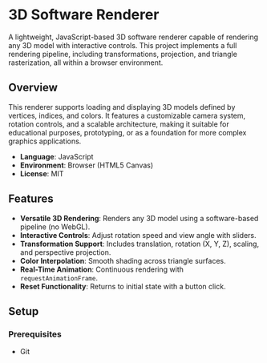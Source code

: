 # 3D Software Renderer

A lightweight, JavaScript-based 3D software renderer capable of rendering any 3D model with interactive controls. This project implements a full rendering pipeline, including transformations, projection, and triangle rasterization, all within a browser environment.

## Overview

This renderer supports loading and displaying 3D models defined by vertices, indices, and colors. It features a customizable camera system, rotation controls, and a scalable architecture, making it suitable for educational purposes, prototyping, or as a foundation for more complex graphics applications.

- **Language**: JavaScript
- **Environment**: Browser (HTML5 Canvas)
- **License**: MIT

## Features

- **Versatile 3D Rendering**: Renders any 3D model using a software-based pipeline (no WebGL).
- **Interactive Controls**: Adjust rotation speed and view angle with sliders.
- **Transformation Support**: Includes translation, rotation (X, Y, Z), scaling, and perspective projection.
- **Color Interpolation**: Smooth shading across triangle surfaces.
- **Real-Time Animation**: Continuous rendering with `requestAnimationFrame`.
- **Reset Functionality**: Returns to initial state with a button click.

## Setup

### Prerequisites
- Git 
